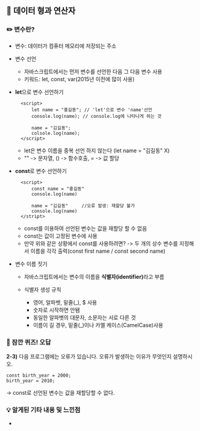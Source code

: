 ## 📖 데이터 형과 연산자
### ✏️ 변수란?
 - 변수: 데이터가 컴퓨터 메모리에 저장되는 주소
 
 - 변수 선언

   - 자바스크립트에서는 먼저 변수를 선언한 다음 그 다음 변수 사용
   - 키워드: let, const, var(2015년 이전에 많이 사용)

- <b>let</b>으로 변수 선언하기
    
        <script>
            let name = "홍길동"; // 'let'으로 변수 'name'선언
            console.log(name); // console.log에 나타나게 하는 것

            name = "김길동";
            colsole.log(name);
        </script>
            
    - let은 변수 이름을 중복 선언 하지 않는다 (let name = "김길동" X)
    - "" -> 문자열, () -> 함수호출, = -> 값 할당

- <b>const</b>로 변수 선언하기

        <script>
            const name = "홍길동"
            console.log(name)

            name = "김길동"     //오류 발생: 재할당 불가
            console.log(name)
        </stript>

    - const를 이용하여 선언된 변수는 값을 재할당 할 수 없음
    - const는 값이 고정된 변수에 사용
    - 만약 위와 같은 상황에서 const를 사용하려면?
      -> 두 개의 상수 변수를 지정해서 이름을 각각 출력(const first name / const second name)

- 변수 이름 짓기

    - 자바스크립트에서는 변수의 이름을 <b>식별자(identifier)</b>라고 부름
    - 식별자 생성 규칙

        - 영어, 알파벳, 밑줄(_), $ 사용
        - 숫자로 시작하면 안됌
        - 동일한 알파벳의 대문자, 소문자는 서로 다른 것
        - 이름이 길 경우, 밑줄(_)이나 카멜 케이스(CamelCase)사용 


### 🚨 잠깐 퀴즈! 오답
<b>2-3)</b> 다음 프로그램에는 오류가 있습니다. 오류가 발생하는 이유가 무엇인지 설명하시오.

    const birth_year = 2000;
    birth_year = 2010;

-> const로 선언된 변수는 값을 재할당할 수 없다.



### 💡 알게된 기타 내용 및 느낀점
- 